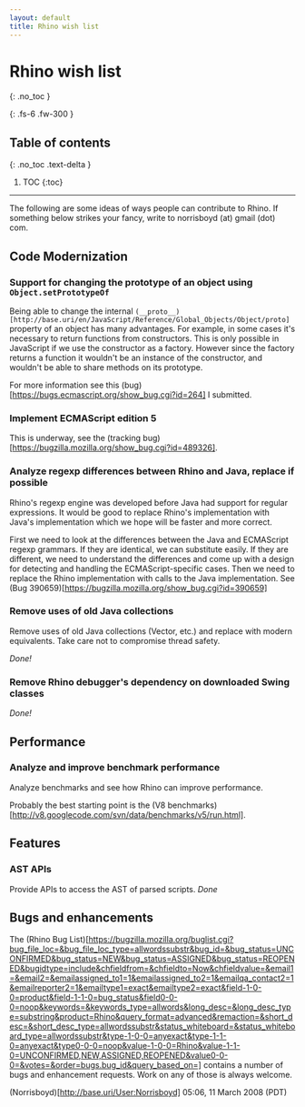 ```yaml
---
layout: default
title: Rhino wish list
---
```

# Rhino wish list
{: .no_toc }

{: .fs-6 .fw-300 }

## Table of contents
{: .no_toc .text-delta }

1. TOC
{:toc}

---
The following are some ideas of ways people can contribute to Rhino. If something below strikes your fancy, write to norrisboyd (at) gmail (dot) com.

## Code Modernization

### Support for changing the prototype of an object using `Object.setPrototypeOf`

Being able to change the internal `(__proto__)[http://base.uri/en/JavaScript/Reference/Global_Objects/Object/proto]` property of an object has many advantages. For example, in some cases it's necessary to return functions from constructors. This is only possible in JavaScript if we use the constructor as a factory. However since the factory returns a function it wouldn't be an instance of the constructor, and wouldn't be able to share methods on its prototype.

For more information see this (bug)[https://bugs.ecmascript.org/show_bug.cgi?id=264] I submitted.

### Implement ECMAScript edition 5

This is underway, see the (tracking bug)[https://bugzilla.mozilla.org/show_bug.cgi?id=489326].

### Analyze regexp differences between Rhino and Java, replace if possible

Rhino's regexp engine was developed before Java had support for regular expressions. It would be good to replace Rhino's implementation with Java's implementation which we hope will be faster and more correct.

First we need to look at the differences between the Java and ECMAScript regexp grammars. If they are identical, we can substitute easily. If they are different, we need to understand the differences and come up with a design for detecting and handling the ECMAScript-specific cases. Then we need to replace the Rhino implementation with calls to the Java implementation. See (Bug 390659)[https://bugzilla.mozilla.org/show_bug.cgi?id=390659]

### Remove uses of old Java collections

Remove uses of old Java collections (Vector, etc.) and replace with modern equivalents. Take care not to compromise thread safety.

_Done!_

### Remove Rhino debugger's dependency on downloaded Swing classes

_Done!_

## Performance

### Analyze and improve benchmark performance

Analyze benchmarks and see how Rhino can improve performance.

Probably the best starting point is the (V8 benchmarks)[http://v8.googlecode.com/svn/data/benchmarks/v5/run.html].



## Features

### AST APIs

Provide APIs to access the AST of parsed scripts. _Done_



## Bugs and enhancements

The (Rhino Bug List)[https://bugzilla.mozilla.org/buglist.cgi?bug_file_loc=&bug_file_loc_type=allwordssubstr&bug_id=&bug_status=UNCONFIRMED&bug_status=NEW&bug_status=ASSIGNED&bug_status=REOPENED&bugidtype=include&chfieldfrom=&chfieldto=Now&chfieldvalue=&email1=&email2=&emailassigned_to1=1&emailassigned_to2=1&emailqa_contact2=1&emailreporter2=1&emailtype1=exact&emailtype2=exact&field-1-0-0=product&field-1-1-0=bug_status&field0-0-0=noop&keywords=&keywords_type=allwords&long_desc=&long_desc_type=substring&product=Rhino&query_format=advanced&remaction=&short_desc=&short_desc_type=allwordssubstr&status_whiteboard=&status_whiteboard_type=allwordssubstr&type-1-0-0=anyexact&type-1-1-0=anyexact&type0-0-0=noop&value-1-0-0=Rhino&value-1-1-0=UNCONFIRMED,NEW,ASSIGNED,REOPENED&value0-0-0=&votes=&order=bugs.bug_id&query_based_on=] contains a number of bugs and enhancement requests. Work on any of those is always welcome.



(Norrisboyd)[http://base.uri/User:Norrisboyd] 05:06, 11 March 2008 (PDT)